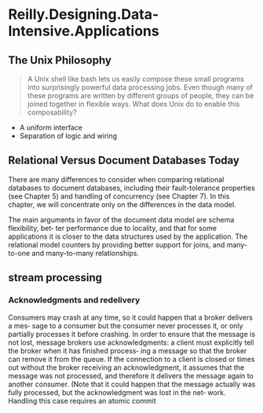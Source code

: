 # Reilly.Designing.Data-Intensive.Applications

## The Unix Philosophy

> A Unix shell like bash lets us easily compose these small programs into surprisingly
> powerful data processing jobs. Even though many of these programs are written by
> different groups of people, they can be joined together in flexible ways. What does
> Unix do to enable this composability?

- A uniform interface
- Separation of logic and wiring

## Relational Versus Document Databases Today

There are many differences to consider when comparing relational databases to
document databases, including their fault-tolerance properties (see Chapter 5) and
handling of concurrency (see Chapter 7). In this chapter, we will concentrate only on
the differences in the data model.

The main arguments in favor of the document data model are schema flexibility, bet‐
ter performance due to locality, and that for some applications it is closer to the data
structures used by the application. The relational model counters by providing better
support for joins, and many-to-one and many-to-many relationships.

## stream processing

### Acknowledgments and redelivery

Consumers may crash at any time, so it could happen that a broker delivers a mes‐
sage to a consumer but the consumer never processes it, or only partially processes it
before crashing. In order to ensure that the message is not lost, message brokers use
acknowledgments: a client must explicitly tell the broker when it has finished process‐
ing a message so that the broker can remove it from the queue.
If the connection to a client is closed or times out without the broker receiving an
acknowledgment, it assumes that the message was not processed, and therefore it
delivers the message again to another consumer. (Note that it could happen that the
message actually was fully processed, but the acknowledgment was lost in the net‐
work. Handling this case requires an atomic commit